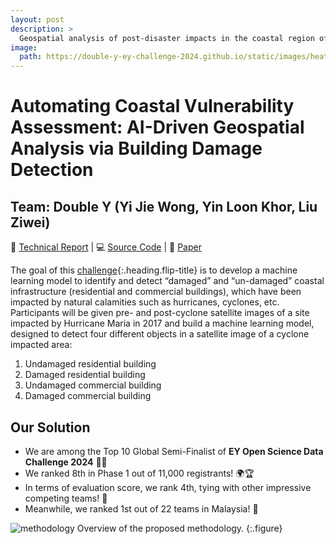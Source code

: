```yaml
---
layout: post
description: > 
  Geospatial analysis of post-disaster impacts in the coastal region of Puerto Rico.
image: 
  path: https://double-y-ey-challenge-2024.github.io/static/images/heatmaps/movie.gif
---
```


# Automating Coastal Vulnerability Assessment: AI-Driven Geospatial Analysis via Building Damage Detection
## Team: Double Y (Yi Jie Wong, Yin Loon Khor, Liu Ziwei)

📄 [Technical Report](https://double-y-ey-challenge-2024.github.io/) | 💻 [Source Code](https://github.com/Double-Y-EY-Challenge-2024/EY-challenge-2024) | 📝 [Paper](https://www.techrxiv.org/users/844381/articles/1233489-automating-coastal-vulnerability-assessment-ai-driven-geospatial-analysis-via-building-damage-detection?commit=a39e0164552dc5c83a788fc8707b3f129f5b5cec)

The goal of this [challenge](https://challenge.ey.com/challenges/tropical-cyclone-damage-assessment-lrrno2xm){:.heading.flip-title} is to develop a machine learning model to identify and detect “damaged” and “un-damaged” coastal infrastructure (residential and commercial buildings), which have been impacted by natural calamities such as hurricanes, cyclones, etc. Participants will be given pre- and post-cyclone satellite images of a site impacted by Hurricane Maria in 2017 and build a machine learning model, designed to detect four different objects in a satellite image of a cyclone impacted area:
1. Undamaged residential building
2. Damaged residential building
3. Undamaged commercial building
4. Damaged commercial building

## Our Solution
- We are among the Top 10 Global Semi-Finalist of **EY Open Science Data Challenge 2024** 🎉🥳
- We ranked 8th in Phase 1 out of 11,000 registrants! 🌍🏆
- In terms of evaluation score, we rank 4th, tying with other impressive competing teams! 🤩
- Meanwhile, we ranked 1st out of 22 teams in Malaysia! 🏅<br>

![methodology](https://github.com/yjwong1999/EY-challenge-2024/blob/main/Team%20Double%20Y%20-%20Methodology.jpg?raw=true)
Overview of the proposed methodology.
{:.figure}
